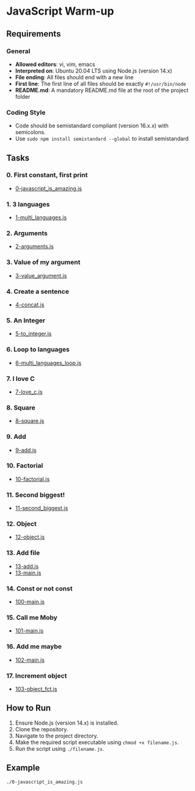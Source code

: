 # JavaScript Warm-up

## Requirements

### General
- **Allowed editors**: vi, vim, emacs
- **Interpreted on**: Ubuntu 20.04 LTS using Node.js (version 14.x)
- **File ending**: All files should end with a new line
- **First line**: The first line of all files should be exactly `#!/usr/bin/node`
- **README.md**: A mandatory README.md file at the root of the project folder

### Coding Style
- Code should be semistandard compliant (version 16.x.x) with semicolons.
- Use `sudo npm install semistandard --global` to install semistandard

## Tasks

### 0. First constant, first print
- [0-javascript_is_amazing.js](0-javascript_is_amazing.js)

### 1. 3 languages
- [1-multi_languages.js](1-multi_languages.js)

### 2. Arguments
- [2-arguments.js](2-arguments.js)

### 3. Value of my argument
- [3-value_argument.js](3-value_argument.js)

### 4. Create a sentence
- [4-concat.js](4-concat.js)

### 5. An Integer
- [5-to_integer.js](5-to_integer.js)

### 6. Loop to languages
- [6-multi_languages_loop.js](6-multi_languages_loop.js)

### 7. I love C
- [7-love_c.js](7-love_c.js)

### 8. Square
- [8-square.js](8-square.js)

### 9. Add
- [9-add.js](9-add.js)

### 10. Factorial
- [10-factorial.js](10-factorial.js)

### 11. Second biggest!
- [11-second_biggest.js](11-second_biggest.js)

### 12. Object
- [12-object.js](12-object.js)

### 13. Add file
- [13-add.js](13-add.js)
- [13-main.js](13-main.js)

### 14. Const or not const
- [100-main.js](100-main.js)

### 15. Call me Moby
- [101-main.js](101-main.js)

### 16. Add me maybe
- [102-main.js](102-main.js)

### 17. Increment object
- [103-object_fct.js](103-object_fct.js)

## How to Run

1. Ensure Node.js (version 14.x) is installed.
2. Clone the repository.
3. Navigate to the project directory.
4. Make the required script executable using `chmod +x filename.js`.
5. Run the script using `./filename.js`.

## Example

```bash
./0-javascript_is_amazing.js

